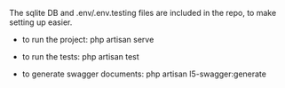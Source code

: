 The sqlite DB and .env/.env.testing files are included in the repo, to make setting up easier.

* to run the project: 
php artisan serve

* to run the tests: 
php artisan test

* to generate swagger documents:
php artisan l5-swagger:generate

